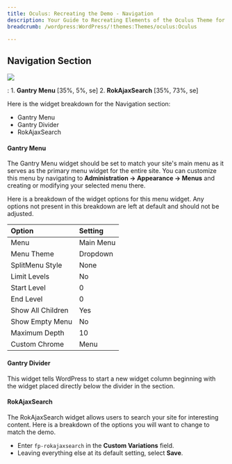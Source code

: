 ```yaml
---
title: Oculus: Recreating the Demo - Navigation
description: Your Guide to Recreating Elements of the Oculus Theme for WordPress
breadcrumb: /wordpress:WordPress/!themes:Themes/oculus:Oculus

---
```


Navigation Section
-----

![][demo]

:	1. **Gantry Menu** [35%, 5%, se]
	2. **RokAjaxSearch** [35%, 73%, se]

Here is the widget breakdown for the Navigation section:

* Gantry Menu
* Gantry Divider
* RokAjaxSearch

#### Gantry Menu

The Gantry Menu widget should be set to match your site's main menu as it serves as the primary menu widget for the entire site. You can customize this menu by navigating to **Administration -> Appearance -> Menus** and creating or modifying your selected menu there.

Here is a breakdown of the widget options for this menu widget. Any options not present in this breakdown are left at default and should not be adjusted.

| Option            | Setting   |  
| :---------------- | :-------- |  
| Menu              | Main Menu |  
| Menu Theme        | Dropdown  |  
| SplitMenu Style   | None      |  
| Limit Levels      | No        |  
| Start Level       | 0         |  
| End Level         | 0         |  
| Show All Children | Yes       |  
| Show Empty Menu   | No        |  
| Maximum Depth     | 10        |  
| Custom Chrome     | Menu      |  

#### Gantry Divider

This widget tells WordPress to start a new widget column beginning with the widget placed directly below the divider in the section.

#### RokAjaxSearch

The RokAjaxSearch widget allows users to search your site for interesting content. Here is a breakdown of the options you will want to change to match the demo.

* Enter `fp-rokajaxsearch` in the **Custom Variations** field.
* Leaving everything else at its default setting, select **Save**.

[demo]: assets/demo_2.jpeg